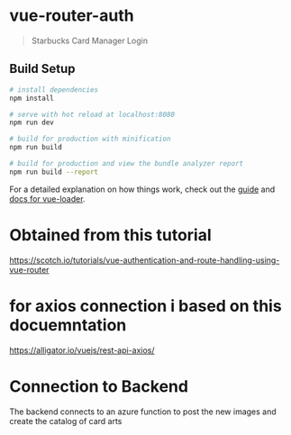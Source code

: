# vue-router-auth

> Starbucks Card Manager Login

## Build Setup

``` bash
# install dependencies
npm install

# serve with hot reload at localhost:8080
npm run dev

# build for production with minification
npm run build

# build for production and view the bundle analyzer report
npm run build --report
```

For a detailed explanation on how things work, check out the [guide](http://vuejs-templates.github.io/webpack/) and [docs for vue-loader](http://vuejs.github.io/vue-loader).

# Obtained from this tutorial
https://scotch.io/tutorials/vue-authentication-and-route-handling-using-vue-router

# for axios connection i based on this docuemntation
https://alligator.io/vuejs/rest-api-axios/

# Connection to Backend
The backend connects to an azure function to post the new images and create the catalog of card arts



